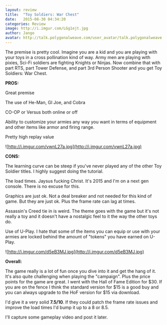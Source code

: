 ```yaml
---
layout: review
title:  "Toy Soldiers: War Chest"
date:   2015-08-30 04:34:20
categories: Review
image: http://i.imgur.com/LGg1ejt.jpg
author: Jango
avatar: http://talk.polygonalweave.com/user_avatar/talk.polygonalweave.com/jango/120/149_1.png
---
```



The premise is pretty cool. Imagine you are a kid and you are playing with your toys in a cross pollination kind of way. Army men are playing with pixies, Sci-Fi soldiers are fighting Knights or Ninjas. Now combine that with part RTS, part Tower Defense, and part 3rd Person Shooter and you get Toy Soldiers: War Chest.

**PROS:**

Great premise

The use of He-Man, GI Joe, and Cobra

CO-OP or Versus both online or off

Ability to customize your armies any way you want in terms of equipment and other items like armor and firing range.

Pretty high replay value

![http://i.imgur.com/vwnL27a.jpg](http://i.imgur.com/vwnL27a.jpg)

**CONS:**

The learning curve can be steep if you've never played any of the other Toy Soldier titles. I highly suggest doing the tutorial.

The load times. Jaysus fucking Christ. It's 2015 and I'm on a next gen console. There is no excuse for this.

Graphics are just ok. Not a deal breaker and not needed for this kind of game. But they are just ok. Plus the frame rate can lag at times.

Assassin's Creed tie in is weird. The theme goes with the game but it's not really a toy and it doesn't have a nostalgic feel to it the way the other toys do.

Use of U-Play. I hate that some of the items you can equip or use with your armies are locked behind the amount of "tokens" you have earned on U-Play.

![http://i.imgur.com/d5eB3MJ.jpg](http://i.imgur.com/d5eB3MJ.jpg)


**Overall:**

The game really is a lot of fun once you dive into it and get the hang of it. It's also quite challenging when playing the "campaign". Plus the price points for the game are great. I went with the Hall of Fame Edition for $30. If you are on the fence I think the standard version for $15 is a good buy and you can always upgrade to the HoF version for $15 via download.

I'd give it a very solid **7.5/10**. If they could patch the frame rate issues and improve the load times I'd bump it up to a 8 or 8.5.

I'll capture some gameplay video and post it later.
